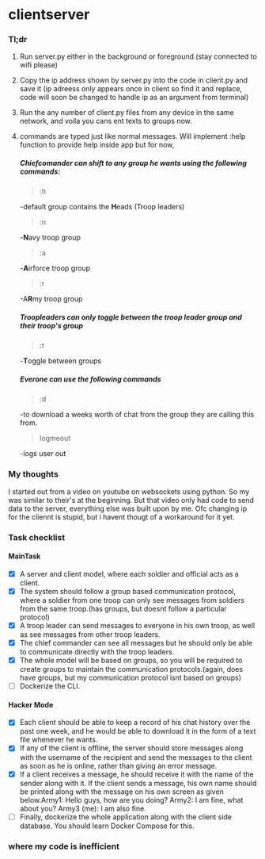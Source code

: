 # clientserver
### Tl;dr
1. Run server.py either in the background or foreground.(stay connected to wifi please)
2. Copy the ip address shown by server.py into the code in client.py and save it (ip adreess only appears once in client so find it and replace, code will soon be changed to handle ip as an argument from terminal)
3. Run the any number of client.py files from any device in the same network, and voila you cans ent texts to groups now.
4. commands are typed just like normal messages. Will implement :help function to provide help inside app but for now,
   
   ##### Chiefcomander can shift to any group he wants using the following commands:
   
      > :h 
      
      -default group contains the **H**eads (Troop leaders)
      
      > :n 
      
      -**N**avy troop group
      
      > :a 
      
      -**A**irforce troop group
      
      > :r 
      
      -A**R**my troop group
    
    ##### Troopleaders can only *toggle* between the troop leader group and their troop's group
      
      > :t 
      
      -**T**oggle between groups
    ##### Everone can use the following commands
    
      > :d
      
      -to download a weeks worth of chat from the group they are calling this from.
      
      > logmeout
      
      -logs user out

### My thoughts
I started out from a video on youtube on websockets using python. So my was similar to their's at the beginning.
But that video only had code to send data to the server, everything else was built upon by me. Ofc changing ip for the cliennt is stupid, but i havent thougt of a workaround for it yet.

### Task checklist
#### MainTask
- [x] A server and client model, where each soldier and official acts as a client.
- [x] The system should follow a group based communication protocol, where a soldier from one troop can only see messages from soldiers from the same troop.(has groups, but doesnt follow a particular protocol)
- [x] A troop leader can send messages to everyone in his own troop, as well as see messages from other troop leaders.
- [x] The chief commander can see all messages but he should only be able to communicate directly with the troop leaders.
- [x] The whole model will be based on groups, so you will be required to create groups to maintain the communication protocols.(again, does have groups, but my communication protocol isnt based on groups)
- [ ] Dockerize the CLI.
#### Hacker Mode
- [x] Each client should be able to keep a record of his chat history over the past one week, and he would be able to download it in the form of a text file whenever he wants.
- [x] If any of the client is offline, the server should store messages along with the username of the recipient and send the messages to the client as soon as he is online, rather than giving an error message.
- [x] If a client receives a message, he should receive it with the name of the sender along with it. If the client sends a message, his own name should be printed along with the message on his own screen as given below.Army1: Hello guys, how are you doing? Army2: I am fine, what about you? Army3 (me): I am also fine.
- [ ] Finally, dockerize the whole application along with the client side database. You should learn Docker Compose for this.

### where my code is inefficient
